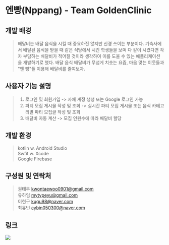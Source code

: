 # 엔빵(Nppang) - Team GoldenClinic

## 개발 배경
 > 배달비는 배달 음식을 시킬 때 중요하진 않지만 신경 쓰이는 부분이다. 기숙사에서 배달된 음식을 받을 때 같은 식당에서 시킨 학생들을 보며 다 같이 시켰다면 각자 부담하는 배달비가 적어질 것이라 생각하여 이를 도울 수 있는 애플리케이션을 개발하기로 했다. 
 > 배달 음식 배달비가 무섭게 치솟는 요즘, 마음 맞는 이웃들과 "엔 빵"들 이용해 배달비를 줄여보자.
 
## 사용자 기능 설명
   > 1. 로그인 및 회원가입 -> 자체 계정 생성 또는 Google 로그인 가능
   > 2. 파티 모집 게시물 작성 및 조회 -> 실시간 파티 모집 게시물 또는 음식 카테고리별 파티 모집글 작성 및 조회
   > 3. 배달비 자동 계산 -> 모집 인원수에 따라 배달비 할당
   
 ## 개발 환경
  > kotlin w. Android Studio <br>
  > Swfit w. Xcode <br>
  > Google Firebase <br>

## 구성원 및 연락처
> 권태우 kwontaewoo0901@gmail.com  
> 유하임 mytypeyu@gmail.com  
> 이현구 kugu98@naver.com  
> 최유빈 cybin050300@naver.com  

## 링크
<a href="https://trello.com/2022goldenclinic"><img src="https://img.shields.io/badge/Trello-FF6A6A?style=flat-square&logo=Trello&logoColor=white&link=https://trello.com/b/DmO8LTNt/%EC%84%B8%ED%83%81%EA%B8%B0-%EC%95%B1-%EC%8A%A4%ED%81%AC%EB%9F%BC-%ED%94%84%EB%A0%88%EC%9E%84%EC%9B%8C%ED%81%AC"/></a> 
